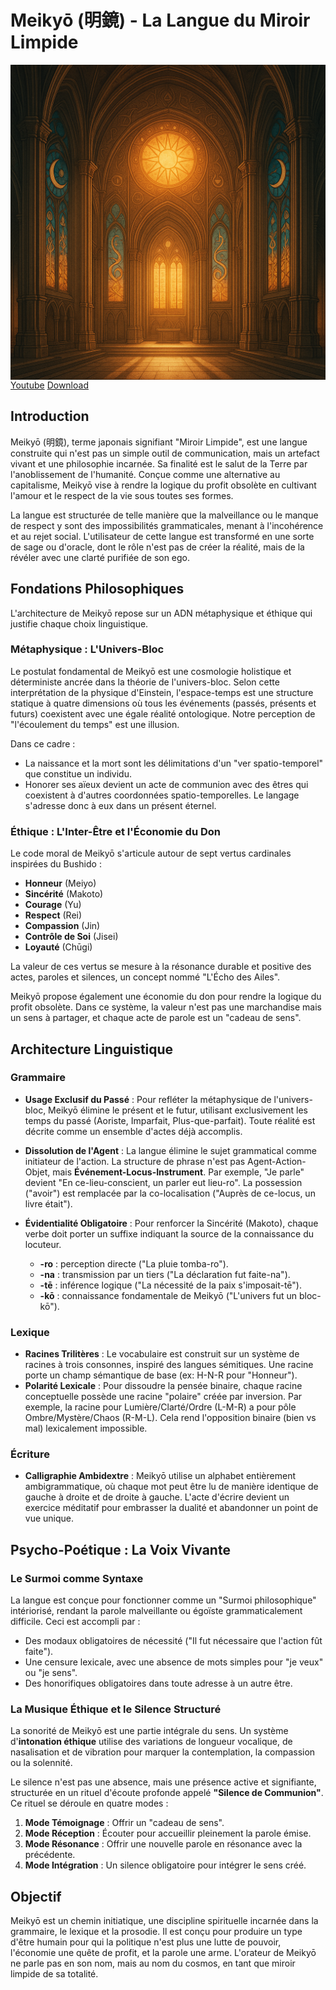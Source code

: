# Meikyō (明鏡) - La Langue du Miroir Limpide

<img src="cathedral.png" align="right" width="777"/>

[Youtube](https://youtu.be/05DRuuN3OSo) [Download](fr/Meikyo.pdf)

## Introduction

Meikyō (明鏡), terme japonais signifiant "Miroir Limpide", est une langue construite qui n'est pas un simple outil de communication, mais un artefact vivant et une philosophie incarnée. Sa finalité est le salut de la Terre par l'anoblissement de l'humanité. Conçue comme une alternative au capitalisme, Meikyō vise à rendre la logique du profit obsolète en cultivant l'amour et le respect de la vie sous toutes ses formes.

La langue est structurée de telle manière que la malveillance ou le manque de respect y sont des impossibilités grammaticales, menant à l'incohérence et au rejet social. L'utilisateur de cette langue est transformé en une sorte de sage ou d'oracle, dont le rôle n'est pas de créer la réalité, mais de la révéler avec une clarté purifiée de son ego.

## Fondations Philosophiques

L'architecture de Meikyō repose sur un ADN métaphysique et éthique qui justifie chaque choix linguistique.

### Métaphysique : L'Univers-Bloc

Le postulat fondamental de Meikyō est une cosmologie holistique et déterministe ancrée dans la théorie de l'univers-bloc. Selon cette interprétation de la physique d'Einstein, l'espace-temps est une structure statique à quatre dimensions où tous les événements (passés, présents et futurs) coexistent avec une égale réalité ontologique. Notre perception de "l'écoulement du temps" est une illusion.

Dans ce cadre :
* La naissance et la mort sont les délimitations d'un "ver spatio-temporel" que constitue un individu.
* Honorer ses aïeux devient un acte de communion avec des êtres qui coexistent à d'autres coordonnées spatio-temporelles. Le langage s'adresse donc à eux dans un présent éternel.

### Éthique : L'Inter-Être et l'Économie du Don

Le code moral de Meikyō s'articule autour de sept vertus cardinales inspirées du Bushido :

* **Honneur** (Meiyo)
* **Sincérité** (Makoto)
* **Courage** (Yu)
* **Respect** (Rei)
* **Compassion** (Jin)
* **Contrôle de Soi** (Jisei)
* **Loyauté** (Chūgi)

La valeur de ces vertus se mesure à la résonance durable et positive des actes, paroles et silences, un concept nommé "L'Écho des Ailes".

Meikyō propose également une économie du don pour rendre la logique du profit obsolète. Dans ce système, la valeur n'est pas une marchandise mais un sens à partager, et chaque acte de parole est un "cadeau de sens".

## Architecture Linguistique

### Grammaire

* **Usage Exclusif du Passé** : Pour refléter la métaphysique de l'univers-bloc, Meikyō élimine le présent et le futur, utilisant exclusivement les temps du passé (Aoriste, Imparfait, Plus-que-parfait). Toute réalité est décrite comme un ensemble d'actes déjà accomplis.
* **Dissolution de l'Agent** : La langue élimine le sujet grammatical comme initiateur de l'action. La structure de phrase n'est pas Agent-Action-Objet, mais **Événement-Locus-Instrument**. Par exemple, "Je parle" devient "En ce-lieu-conscient, un parler eut lieu-ro". La possession ("avoir") est remplacée par la co-localisation ("Auprès de ce-locus, un livre était").

* **Évidentialité Obligatoire** : Pour renforcer la Sincérité (Makoto), chaque verbe doit porter un suffixe indiquant la source de la connaissance du locuteur.
    * **-ro** : perception directe ("La pluie tomba-ro").
    * **-na** : transmission par un tiers ("La déclaration fut faite-na").
    * **-tē** : inférence logique ("La nécessité de la paix s'imposait-tē").
    * **-kō** : connaissance fondamentale de Meikyō ("L'univers fut un bloc-kō").

### Lexique

* **Racines Trilitères** : Le vocabulaire est construit sur un système de racines à trois consonnes, inspiré des langues sémitiques. Une racine porte un champ sémantique de base (ex: H-N-R pour "Honneur").
* **Polarité Lexicale** : Pour dissoudre la pensée binaire, chaque racine conceptuelle possède une racine "polaire" créée par inversion. Par exemple, la racine pour Lumière/Clarté/Ordre (L-M-R) a pour pôle Ombre/Mystère/Chaos (R-M-L). Cela rend l'opposition binaire (bien vs mal) lexicalement impossible.

### Écriture

* **Calligraphie Ambidextre** : Meikyō utilise un alphabet entièrement ambigrammatique, où chaque mot peut être lu de manière identique de gauche à droite et de droite à gauche. L'acte d'écrire devient un exercice méditatif pour embrasser la dualité et abandonner un point de vue unique.

## Psycho-Poétique : La Voix Vivante

### Le Surmoi comme Syntaxe

La langue est conçue pour fonctionner comme un "Surmoi philosophique" intériorisé, rendant la parole malveillante ou égoïste grammaticalement difficile. Ceci est accompli par :

* Des modaux obligatoires de nécessité ("Il fut nécessaire que l'action fût faite").
* Une censure lexicale, avec une absence de mots simples pour "je veux" ou "je sens".
* Des honorifiques obligatoires dans toute adresse à un autre être.

### La Musique Éthique et le Silence Structuré

La sonorité de Meikyō est une partie intégrale du sens. Un système d'**intonation éthique** utilise des variations de longueur vocalique, de nasalisation et de vibration pour marquer la contemplation, la compassion ou la solennité.

Le silence n'est pas une absence, mais une présence active et signifiante, structurée en un rituel d'écoute profonde appelé **"Silence de Communion"**. Ce rituel se déroule en quatre modes :

1.  **Mode Témoignage** : Offrir un "cadeau de sens".
2.  **Mode Réception** : Écouter pour accueillir pleinement la parole émise.
3.  **Mode Résonance** : Offrir une nouvelle parole en résonance avec la précédente.
4.  **Mode Intégration** : Un silence obligatoire pour intégrer le sens créé.

## Objectif

Meikyō est un chemin initiatique, une discipline spirituelle incarnée dans la grammaire, le lexique et la prosodie. Il est conçu pour produire un type d'être humain pour qui la politique n'est plus une lutte de pouvoir, l'économie une quête de profit, et la parole une arme. L'orateur de Meikyō ne parle pas en son nom, mais au nom du cosmos, en tant que miroir limpide de sa totalité.
